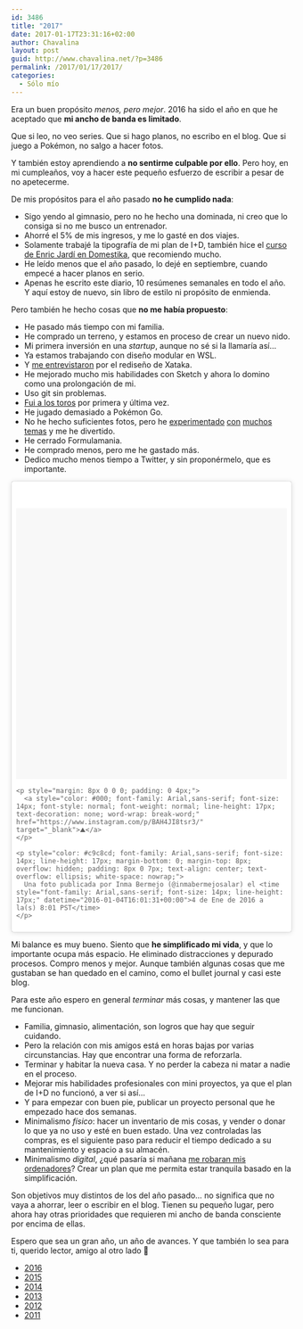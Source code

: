```yaml
---
id: 3486
title: "2017"
date: 2017-01-17T23:31:16+02:00
author: Chavalina
layout: post
guid: http://www.chavalina.net/?p=3486
permalink: /2017/01/17/2017/
categories:
  - Sólo mío
---
```

Era un buen propósito _menos, pero mejor_. 2016 ha sido el año en que he aceptado que **mi ancho de banda es limitado**.

Que si leo, no veo series. Que si hago planos, no escribo en el blog. Que si juego a Pokémon, no salgo a hacer fotos.

Y también estoy aprendiendo a **no sentirme culpable por ello**. Pero hoy, en mi cumpleaños, voy a hacer este pequeño esfuerzo de escribir a pesar de no apetecerme.

De mis propósitos para el año pasado **no he cumplido nada**:

  * Sigo yendo al gimnasio, pero no he hecho una dominada, ni creo que lo consiga si no me busco un entrenador.
  * Ahorré el 5% de mis ingresos, y me lo gasté en dos viajes.
  * Solamente trabajé la tipografía de mi plan de I+D, también hice el [curso de Enric Jardí en Domestika]("https://www.domestika.org/es/courses/91-como-elegir-tipografias”), que recomiendo mucho.
  * He leído menos que el año pasado, lo dejé en septiembre, cuando empecé a hacer planos en serio.
  * Apenas he escrito este diario, 10 resúmenes semanales en todo el año. Y aquí estoy de nuevo, sin libro de estilo ni propósito de enmienda.

Pero también he hecho cosas que **no me había propuesto**:

  * He pasado más tiempo con mi familia.
  * He comprado un terreno, y estamos en proceso de crear un nuevo nido.
  * Mi primera inversión en una _startup_, aunque no sé si la llamaría así…
  * Ya estamos trabajando con diseño modular en WSL.
  * Y [me entrevistaron]("http://mosaic.uoc.edu/2016/12/20/entrevista-a-inma-bermejo-redisenando-xataka/“) por el rediseño de Xataka.
  * He mejorado mucho mis habilidades con Sketch y ahora lo domino como una prolongación de mi.
  * Uso git sin problemas.
  * [Fui a los toros]("https://www.instagram.com/p/BHh_-3FAHb6/?taken-by=inmabermejosalar”) por primera y última vez.
  * He jugado demasiado a Pokémon Go.
  * No he hecho suficientes fotos, pero he [experimentado]("https://www.instagram.com/p/BDUHHkNtsn6/?taken-by=inmabermejosalar”) [con]("https://www.instagram.com/p/BDtXfDYNslv/?taken-by=inmabermejosalar”) [muchos]("https://www.instagram.com/p/BI45-JnApc1/?taken-by=inmabermejosalar”) [temas]("https://www.instagram.com/p/BI9pdjPAP8I/?taken-by=inmabermejosalar”) y me he divertido.
  * He cerrado Formulamania.
  * He comprado menos, pero me he gastado más.
  * Dedico mucho menos tiempo a Twitter, y sin proponérmelo, que es importante.

<blockquote class="instagram-media" style="background: #FFF; border: 0; border-radius: 3px; box-shadow: 0 0 1px 0 rgba(0,0,0,0.5),0 1px 10px 0 rgba(0,0,0,0.15); margin: 1px; max-width: 658px; padding: 0; width: calc(100% - 2px);" data-instgrm-captioned="" data-instgrm-version="7">
  <div style="padding: 8px;">
    <div style="background: #F8F8F8; line-height: 0; margin-top: 40px; padding: 50.0% 0; text-align: center; width: 100%;">
    </div>
    
    <p style="margin: 8px 0 0 0; padding: 0 4px;">
      <a style="color: #000; font-family: Arial,sans-serif; font-size: 14px; font-style: normal; font-weight: normal; line-height: 17px; text-decoration: none; word-wrap: break-word;" href="https://www.instagram.com/p/BAH4JI8tsr3/" target="_blank">⛰</a>
    </p>
    
    <p style="color: #c9c8cd; font-family: Arial,sans-serif; font-size: 14px; line-height: 17px; margin-bottom: 0; margin-top: 8px; overflow: hidden; padding: 8px 0 7px; text-align: center; text-overflow: ellipsis; white-space: nowrap;">
      Una foto publicada por Inma Bermejo (@inmabermejosalar) el <time style="font-family: Arial,sans-serif; font-size: 14px; line-height: 17px;" datetime="2016-01-04T16:01:31+00:00">4 de Ene de 2016 a la(s) 8:01 PST</time>
    </p>
  </div>
</blockquote>



Mi balance es muy bueno. Siento que **he simplificado mi vida**, y que lo importante ocupa más espacio. He eliminado distracciones y depurado procesos. Compro menos y mejor. Aunque también algunas cosas que me gustaban se han quedado en el camino, como el bullet journal y casi este blog.

Para este año espero en general _terminar_ más cosas, y mantener las que me funcionan.

  * Familia, gimnasio, alimentación, son logros que hay que seguir cuidando.
  * Pero la relación con mis amigos está en horas bajas por varias circunstancias. Hay que encontrar una forma de reforzarla.
  * Terminar y habitar la nueva casa. Y no perder la cabeza ni matar a nadie en el proceso.
  * Mejorar mis habilidades profesionales con mini proyectos, ya que el plan de I+D no funcionó, a ver si así…
  * Y para empezar con buen pie, publicar un proyecto personal que he empezado hace dos semanas.
  * Minimalismo _físico_: hacer un inventario de mis cosas, y vender o donar lo que ya no uso y esté en buen estado. Una vez controladas las compras, es el siguiente paso para reducir el tiempo dedicado a su mantenimiento y espacio a su almacén.
  * Minimalismo _digital_, ¿qué pasaría si mañana [me robaran mis ordenadores](https://levels.io/100-to-0-things/)? Crear un plan que me permita estar tranquila basado en la simplificación.

Son objetivos muy distintos de los del año pasado… no significa que no vaya a ahorrar, leer o escribir en el blog. Tienen su pequeño lugar, pero ahora hay otras prioridades que requieren mi ancho de banda consciente por encima de ellas.

Espero que sea un gran año, un año de avances. Y que también lo sea para ti, querido lector, amigo al otro lado 🙂

  * [2016](http://www.chavalina.net/2016/01/02/2016/)
  * [2015](http://www.chavalina.net/2015/01/01/2015/)
  * [2014](http://www.chavalina.net/2014/01/01/2014/)
  * [2013](http://www.chavalina.net/2012/12/31/2013/)
  * [2012](http://www.chavalina.net/2012/01/01/a-ver-que-nos-trae-el-2012/)
  * [2011](http://www.chavalina.net/2010/12/31/todo-pasa-y-todo-queda/)